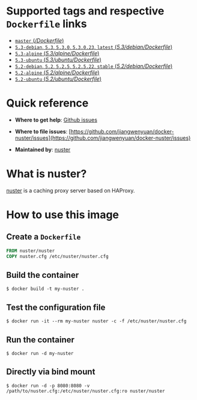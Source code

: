 
# Supported tags and respective `Dockerfile` links

- [`master` (*/Dockerfile*)](https://github.com/jiangwenyuan/docker-nuster/blob/master/Dockerfile)
- [`5.3-debian`, `5.3`, `5.3.0`, `5.3.0.23`, `latest` (*5.3/debian/Dockerfile*)](https://github.com/jiangwenyuan/docker-nuster/blob/master/5.3/debian/Dockerfile)
- [`5.3-alpine` (*5.3/alpine/Dockerfile*)](https://github.com/jiangwenyuan/docker-nuster/blob/master/5.3/alpine/Dockerfile)
- [`5.3-ubuntu` (*5.3/ubuntu/Dockerfile*)](https://github.com/jiangwenyuan/docker-nuster/blob/master/5.3/ubuntu/Dockerfile)
- [`5.2-debian`, `5.2`, `5.2.5`, `5.2.5.22`, `stable` (*5.2/debian/Dockerfile*)](https://github.com/jiangwenyuan/docker-nuster/blob/master/5.2/debian/Dockerfile)
- [`5.2-alpine` (*5.2/alpine/Dockerfile*)](https://github.com/jiangwenyuan/docker-nuster/blob/master/5.2/alpine/Dockerfile)
- [`5.2-ubuntu` (*5.2/ubuntu/Dockerfile*)](https://github.com/jiangwenyuan/docker-nuster/blob/master/5.2/ubuntu/Dockerfile)

# Quick reference

- **Where to get help**:
  [Github issues](https://github.com/jiangwenyuan/nuster/issues)

- **Where to file issues**:
  [https://github.com/jiangwenyuan/docker-nuster/issues](https://github.com/jiangwenyuan/docker-nuster/issues)

- **Maintained by**:
  [nuster](https://github.com/jiangwenyuan)

# What is nuster?

[nuster](https://github.com/jiangwenyuan/nuster) is a caching proxy server based on HAProxy.


# How to use this image

## Create a `Dockerfile`

```Dockerfile
FROM nuster/nuster
COPY nuster.cfg /etc/nuster/nuster.cfg
```

## Build the container

```console
$ docker build -t my-nuster .
```

## Test the configuration file

```console
$ docker run -it --rm my-nuster nuster -c -f /etc/nuster/nuster.cfg
```

## Run the container

```console
$ docker run -d my-nuster
```

## Directly via bind mount

```console
$ docker run -d -p 8080:8080 -v /path/to/nuster.cfg:/etc/nuster/nuster.cfg:ro nuster/nuster
```
